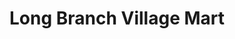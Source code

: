 ---
title: "Long Branch Village Mart"
url: /etobicoke/long-branch-village-mart/
shop: Lebensmittel
---